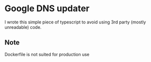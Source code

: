 # Google DNS updater
I wrote this simple piece of typescript to avoid using 3rd party (mostly unreadable) code.

## Note
Dockerfile is not suited for production use 
